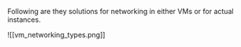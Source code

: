 Following are they solutions for networking in either VMs or for actual instances.

![[vm_networking_types.png]]

